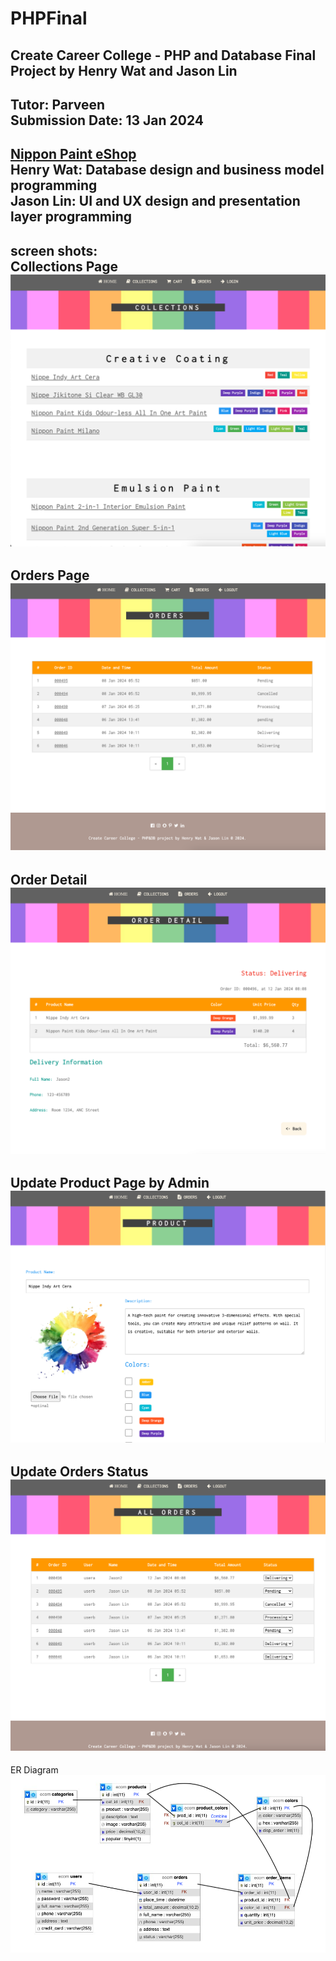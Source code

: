 # PHPFinal
Create Career College - PHP and Database Final Project by Henry Wat and Jason Lin
---
Tutor: Parveen<br>
Submission Date: 13 Jan 2024
---
[Nippon Paint eShop](https://hwts.myqnapcloud.com/phpfinal)
<br>
Henry Wat: Database design and business model programming<br>
Jason Lin: UI and UX design and presentation layer programming<br>
---
screen shots:<br>
Collections Page
![Collections](collections.png)
---
Orders Page
![Orders](orders.png)
---
Order Detail
![OrderDetail](orderdetail.png)
---
Update Product Page by Admin
![UpdateProduct](updateproduct.png)
---
Update Orders Status
![UpdateOrderStatus](updateorderstatus.png)
---
ER Diagram
![ERD](ERD.png)

